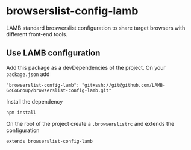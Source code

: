 # browserslist-config-lamb

LAMB standard broswerslist configuration to share target browsers with different front-end tools.

## Use LAMB configuration
Add this package as a devDependencies of the project. On your `package.json` add
```
"browserslist-config-lamb": "git+ssh://git@github.com/LAMB-GoCoGroup/browserslist-config-lamb.git"
```
Install the dependency
```
npm install
```
On the root of the project create a `.browserslistrc` and extends the configuration
```
extends browserslist-config-lamb
```